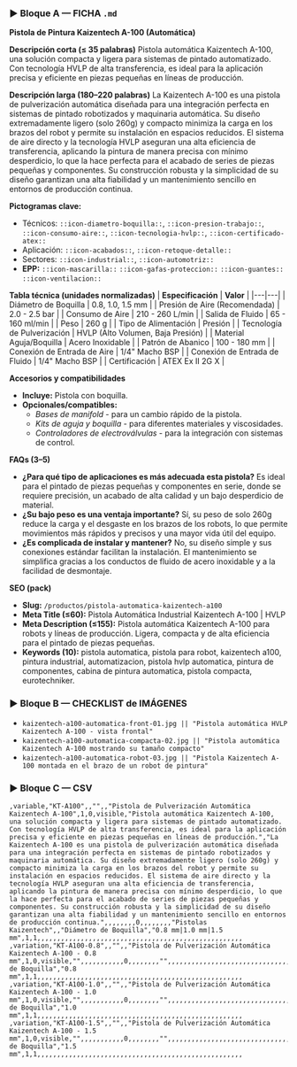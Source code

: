 ### ▶ Bloque A — FICHA `.md`
**Pistola de Pintura Kaizentech A-100 (Automática)**

**Descripción corta (≤ 35 palabras)**
Pistola automática Kaizentech A-100, una solución compacta y ligera para sistemas de pintado automatizado. Con tecnología HVLP de alta transferencia, es ideal para la aplicación precisa y eficiente en piezas pequeñas en líneas de producción.

**Descripción larga (180–220 palabras)**
La Kaizentech A-100 es una pistola de pulverización automática diseñada para una integración perfecta en sistemas de pintado robotizados y maquinaria automática. Su diseño extremadamente ligero (solo 260g) y compacto minimiza la carga en los brazos del robot y permite su instalación en espacios reducidos. El sistema de aire directo y la tecnología HVLP aseguran una alta eficiencia de transferencia, aplicando la pintura de manera precisa con mínimo desperdicio, lo que la hace perfecta para el acabado de series de piezas pequeñas y componentes. Su construcción robusta y la simplicidad de su diseño garantizan una alta fiabilidad y un mantenimiento sencillo en entornos de producción continua.

**Pictogramas clave:**
- Técnicos: `::icon-diametro-boquilla::`, `::icon-presion-trabajo::`, `::icon-consumo-aire::`, `::icon-tecnologia-hvlp::`, `::icon-certificado-atex::`
- Aplicación: `::icon-acabados::`, `::icon-retoque-detalle::`
- Sectores: `::icon-industrial::`, `::icon-automotriz::`
- **EPP:** `::icon-mascarilla::` `::icon-gafas-proteccion::` `::icon-guantes::` `::icon-ventilacion::`

**Tabla técnica (unidades normalizadas)**
| **Especificación** | **Valor** |
|---|---|
| Diámetro de Boquilla | 0.8, 1.0, 1.5 mm |
| Presión de Aire (Recomendada) | 2.0 - 2.5 bar |
| Consumo de Aire | 210 - 260 L/min |
| Salida de Fluido | 65 - 160 ml/min |
| Peso | 260 g |
| Tipo de Alimentación | Presión |
| Tecnología de Pulverización | HVLP (Alto Volumen, Baja Presión) |
| Material Aguja/Boquilla | Acero Inoxidable |
| Patrón de Abanico | 100 - 180 mm |
| Conexión de Entrada de Aire | 1/4" Macho BSP |
| Conexión de Entrada de Fluido | 1/4" Macho BSP |
| Certificación | ATEX Ex II 2G X |

**Accesorios y compatibilidades**
- **Incluye:** Pistola con boquilla.
- **Opcionales/compatibles:**
  - *Bases de manifold* - para un cambio rápido de la pistola.
  - *Kits de aguja y boquilla* - para diferentes materiales y viscosidades.
  - *Controladores de electroválvulas* - para la integración con sistemas de control.

**FAQs (3–5)**
- **¿Para qué tipo de aplicaciones es más adecuada esta pistola?** Es ideal para el pintado de piezas pequeñas y componentes en serie, donde se requiere precisión, un acabado de alta calidad y un bajo desperdicio de material.
- **¿Su bajo peso es una ventaja importante?** Sí, su peso de solo 260g reduce la carga y el desgaste en los brazos de los robots, lo que permite movimientos más rápidos y precisos y una mayor vida útil del equipo.
- **¿Es complicada de instalar y mantener?** No, su diseño simple y sus conexiones estándar facilitan la instalación. El mantenimiento se simplifica gracias a los conductos de fluido de acero inoxidable y a la facilidad de desmontaje.

**SEO (pack)**
- **Slug:** `/productos/pistola-automatica-kaizentech-a100`
- **Meta Title (≤60):** Pistola Automática Industrial Kaizentech A-100 | HVLP
- **Meta Description (≤155):** Pistola automática Kaizentech A-100 para robots y líneas de producción. Ligera, compacta y de alta eficiencia para el pintado de piezas pequeñas.
- **Keywords (10):** pistola automatica, pistola para robot, kaizentech a100, pintura industrial, automatizacion, pistola hvlp automatica, pintura de componentes, cabina de pintura automatica, pistola compacta, eurotechniker.

### ▶ Bloque B — CHECKLIST de IMÁGENES
- `kaizentech-a100-automatica-front-01.jpg || "Pistola automática HVLP Kaizentech A-100 - vista frontal"`
- `kaizentech-a100-automatica-compacta-02.jpg || "Pistola automática Kaizentech A-100 mostrando su tamaño compacto"`
- `kaizentech-a100-automatica-robot-03.jpg || "Pistola Kaizentech A-100 montada en el brazo de un robot de pintura"`

### ▶ Bloque C — CSV
```csv
,variable,"KT-A100",,"",,"Pistola de Pulverización Automática Kaizentech A-100",1,0,visible,"Pistola automática Kaizentech A-100, una solución compacta y ligera para sistemas de pintado automatizado. Con tecnología HVLP de alta transferencia, es ideal para la aplicación precisa y eficiente en piezas pequeñas en líneas de producción.","La Kaizentech A-100 es una pistola de pulverización automática diseñada para una integración perfecta en sistemas de pintado robotizados y maquinaria automática. Su diseño extremadamente ligero (solo 260g) y compacto minimiza la carga en los brazos del robot y permite su instalación en espacios reducidos. El sistema de aire directo y la tecnología HVLP aseguran una alta eficiencia de transferencia, aplicando la pintura de manera precisa con mínimo desperdicio, lo que la hace perfecta para el acabado de series de piezas pequeñas y componentes. Su construcción robusta y la simplicidad de su diseño garantizan una alta fiabilidad y un mantenimiento sencillo en entornos de producción continua.",,,,,,,,0,,,,,,,,"Pistolas Kaizentech",,"Diámetro de Boquilla","0.8 mm|1.0 mm|1.5 mm",1,1,,,,,,,,,,,,,,,,,,,,,,,,,,,,,,,,,,,,,,,,,,,,,,,,,,,,
,variation,"KT-A100-0.8",,"",,"Pistola de Pulverización Automática Kaizentech A-100 - 0.8 mm",1,0,visible,"",,,,,,,,,,,0,,,,,,,,"",,,,,,,,,,,,,,,,,,,,,,,,,,,,,,,,,,,,,,,,,,,,,,,,,,"Diámetro de Boquilla","0.8 mm",1,1,,,,,,,,,,,,,,,,,,,,,,,,,,,,,,,,,,,,,,,,,,,,,,,,,,,,
,variation,"KT-A100-1.0",,"",,"Pistola de Pulverización Automática Kaizentech A-100 - 1.0 mm",1,0,visible,"",,,,,,,,,,,0,,,,,,,,"",,,,,,,,,,,,,,,,,,,,,,,,,,,,,,,,,,,,,,,,,,,,,,,,,,"Diámetro de Boquilla","1.0 mm",1,1,,,,,,,,,,,,,,,,,,,,,,,,,,,,,,,,,,,,,,,,,,,,,,,,,,,,
,variation,"KT-A100-1.5",,"",,"Pistola de Pulverización Automática Kaizentech A-100 - 1.5 mm",1,0,visible,"",,,,,,,,,,,0,,,,,,,,"",,,,,,,,,,,,,,,,,,,,,,,,,,,,,,,,,,,,,,,,,,,,,,,,,,"Diámetro de Boquilla","1.5 mm",1,1,,,,,,,,,,,,,,,,,,,,,,,,,,,,,,,,,,,,,,,,,,,,,,,,,,,,
```
